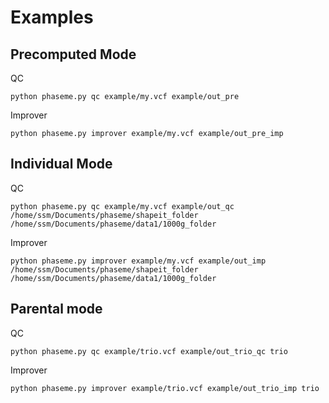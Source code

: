 Examples
======


## Precomputed  Mode 

QC

```
python phaseme.py qc example/my.vcf example/out_pre    
```

Improver

```
python phaseme.py improver example/my.vcf example/out_pre_imp    
```


## Individual  Mode 

QC

```
python phaseme.py qc example/my.vcf example/out_qc /home/ssm/Documents/phaseme/shapeit_folder /home/ssm/Documents/phaseme/data1/1000g_folder
```

Improver

```
python phaseme.py improver example/my.vcf example/out_imp /home/ssm/Documents/phaseme/shapeit_folder /home/ssm/Documents/phaseme/data1/1000g_folder
```

## Parental mode

QC

```
python phaseme.py qc example/trio.vcf example/out_trio_qc trio
```

Improver

```
python phaseme.py improver example/trio.vcf example/out_trio_imp trio
```


